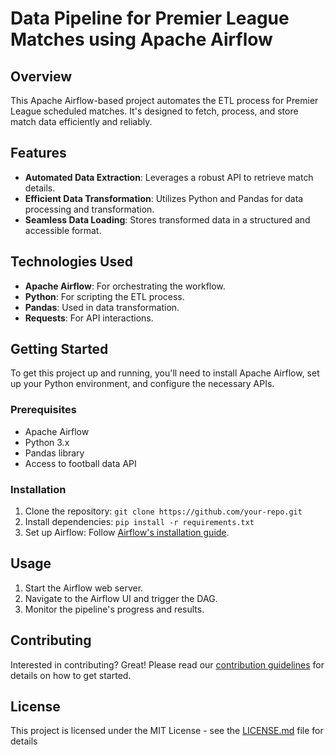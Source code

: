 # Data Pipeline for Premier League Matches using Apache Airflow

## Overview
This Apache Airflow-based project automates the ETL process for Premier League scheduled matches. It's designed to fetch, process, and store match data efficiently and reliably.

## Features
- **Automated Data Extraction**: Leverages a robust API to retrieve match details.
- **Efficient Data Transformation**: Utilizes Python and Pandas for data processing and transformation.
- **Seamless Data Loading**: Stores transformed data in a structured and accessible format.

## Technologies Used
- **Apache Airflow**: For orchestrating the workflow.
- **Python**: For scripting the ETL process.
- **Pandas**: Used in data transformation.
- **Requests**: For API interactions.

## Getting Started
To get this project up and running, you'll need to install Apache Airflow, set up your Python environment, and configure the necessary APIs.

### Prerequisites
- Apache Airflow
- Python 3.x
- Pandas library
- Access to football data API

### Installation
1. Clone the repository: `git clone https://github.com/your-repo.git`
2. Install dependencies: `pip install -r requirements.txt`
3. Set up Airflow: Follow [Airflow's installation guide](https://airflow.apache.org/docs/apache-airflow/stable/start.html).

## Usage
1. Start the Airflow web server.
2. Navigate to the Airflow UI and trigger the DAG.
3. Monitor the pipeline's progress and results.

## Contributing
Interested in contributing? Great! Please read our [contribution guidelines](CONTRIBUTING.md) for details on how to get started.

## License
This project is licensed under the MIT License - see the [LICENSE.md](LICENSE.md) file for details

